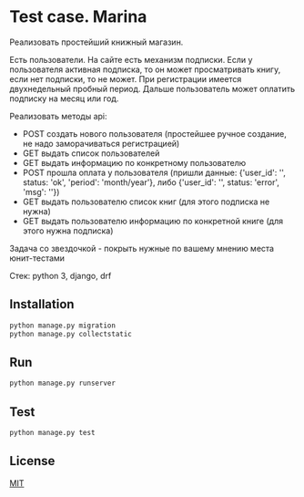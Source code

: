 # Test case. Marina

Реализовать простейший книжный магазин.

Есть пользователи. На сайте есть механизм подписки. Если у пользователя активная подписка, то он может просматривать книгу, если нет подписки, то не может.
При регистрации имеется двухнедельный пробный период. Дальше пользователь может оплатить подписку на месяц или год.

Реализовать методы api:

- POST создать нового пользователя (простейшее ручное создание, не надо заморачиваться регистрацией)
- GET выдать список пользователей
- GET выдать информацию по конкретному пользователю
- POST прошла оплата у пользователя (пришли данные: {'user_id': '', status: 'ok', 'period': 'month/year'}, либо {'user_id': '', status: 'error', 'msg': ''})
- GET выдать пользователю список книг (для этого подписка не нужна)
- GET выдать пользователю информацию по конкретной книге (для этого нужна подписка)

Задача со звездочкой - покрыть нужные по вашему мнению места юнит-тестами

Стек: python 3, django, drf

## Installation

```bash
python manage.py migration
python manage.py collectstatic
```

## Run

```bash
python manage.py runserver
```

## Test

```bash
python manage.py test
```


## License
[MIT](https://choosealicense.com/licenses/mit/)